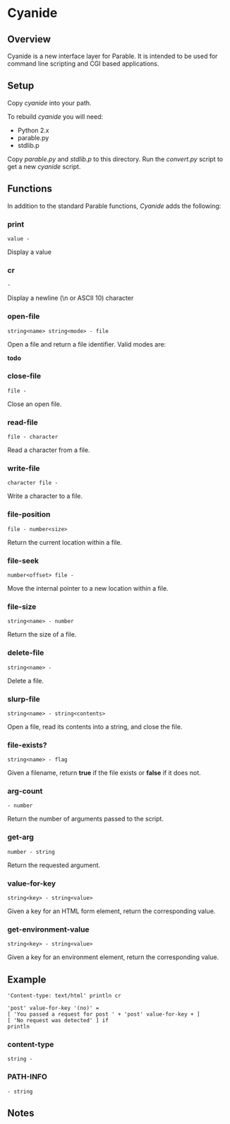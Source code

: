 # Cyanide

## Overview

Cyanide is a new interface layer for Parable. It is intended to be used for command line scripting and CGI based applications.

## Setup

Copy *cyanide* into your path.

To rebuild *cyanide* you will need:

* Python 2.x
* parable.py
* stdlib.p

Copy *parable.py* and *stdlib.p* to this directory. Run the *convert.py* script to get a new *cyanide* script.

## Functions

In addition to the standard Parable functions, *Cyanide* adds the following:

### print

    value -

Display a value

### cr

    -

Display a newline (\n or ASCII 10) character

### open-file

    string<name> string<mode> - file

Open a file and return a file identifier. Valid modes are:

__todo__

### close-file

    file -

Close an open file.

### read-file

    file - character

Read a character from a file.

### write-file

    character file -

Write a character to a file.

### file-position

    file - number<size>

Return the current location within a file.

### file-seek

    number<offset> file -

Move the internal pointer to a new location within a file.

### file-size

    string<name> - number

Return the size of a file.

### delete-file

    string<name> -

Delete a file.

### slurp-file

    string<name> - string<contents>

Open a file, read its contents into a string, and close the file.

### file-exists?

    string<name> - flag

Given a filename, return **true** if the file exists or **false** if it does not.

### arg-count

    - number

Return the number of arguments passed to the script.

### get-arg

    number - string

Return the requested argument.

### value-for-key

    string<key> - string<value>

Given a key for an HTML form element, return the corresponding value.

### get-environment-value

    string<key> - string<value>

Given a key for an environment element, return the corresponding value.

## Example

    'Content-type: text/html' println cr

    'post' value-for-key '(no)' =
    [ 'You passed a request for post ' + 'post' value-for-key + ]
    [ 'No request was detected' ] if
    println

### content-type

    string -

### PATH-INFO

    - string

## Notes

